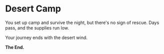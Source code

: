 # Desert Camp

You set up camp and survive the night, but there's no sign of rescue. Days pass, and the supplies run low.

Your journey ends with the desert wind.

**The End.**
